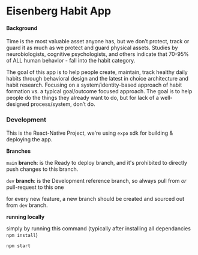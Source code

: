 # Eisenberg Habit App

#### Background

Time is the most valuable asset anyone has, but we don’t protect, track or guard it as much as we protect and guard physical assets. Studies by neurobiologists, cognitive psychologists, and others indicate that 70-95% of ALL human behavior - fall into the habit category.

The goal of this app is to help people create, maintain, track healthy daily habits through behavioral design and the latest in choice architecture and habit research. Focusing on a system/identity-based approach of habit formation vs. a typical goal/outcome focused approach. The goal is to help people do the things they already want to do, but for lack of a well-designed process/system, don’t do.

### Development

This is the React-Native Project, we're using `expo` sdk for building & deploying the app.

**Branches**

`main` **branch**: is the Ready to deploy branch, and it's prohibited to directly push changes to this branch.

`dev` **branch**: is the Development reference branch, so always pull from _or_ pull-request to this one

for every new feature, a new branch should be created and sourced out from `dev` branch.

**running locally**

simply by running this command (typically after installing all dependancies `npm install`)

```
npm start
```
